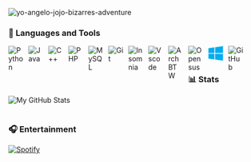 
![yo-angelo-jojo-bizarres-adventure](https://github.com/Domefemia/Domefemia/assets/50798132/665d441c-649f-46c0-ab52-62f6f678bda6)
### 🧰 Languages and Tools

<img align="left" alt="Python" width="30px" style="padding-right:10px;" src="https://cdn.jsdelivr.net/gh/devicons/devicon/icons/python/python-original.svg" />
<img align="left" alt="Java" width="30px" style="padding-right:10px;" src="https://cdn.jsdelivr.net/gh/devicons/devicon/icons/java/java-original.svg"/>
<img align="left" alt="C++" width="30px" style="padding-right:10px;" src="https://cdn.jsdelivr.net/gh/devicons/devicon/icons/cplusplus/cplusplus-original.svg" />
<img align="left" alt="PHP" width="30px" style="padding-right:10px;" src="https://cdn.jsdelivr.net/gh/devicons/devicon/icons/php/php-original.svg" />
<img align="left" alt="MySQL" width="30px" style="padding-right:10px;" src="https://cdn.jsdelivr.net/gh/devicons/devicon/icons/mysql/mysql-original.svg" />
<img align="left" alt="Git" width="30px" style="padding-right:10px;" src="https://cdn.jsdelivr.net/gh/devicons/devicon/icons/git/git-original.svg" />
<img align="left" alt="Insomnia" width="30px" style="padding-right:10px;" src="https://www.svgrepo.com/show/353904/insomnia.svg" />
<img align="left" alt="Vscode" width="30px" style="padding-right:10px;" src="https://cdn.jsdelivr.net/gh/devicons/devicon/icons/vscode/vscode-original.svg" />
<a href="https://media.tenor.com/ssCPzcgyycIAAAPo/arch-linux-linux.mp4">
  <img align="left" alt="ArchBTW" width="30px" style="padding-right:10px;" src="https://cdn.discordapp.com/attachments/465234818352021524/1138502284435804170/arch-linux-optimized.svg">
</a> 
<img align="left" alt="Opensus" width="30px" style="padding-right:10px;" src="https://cdn.jsdelivr.net/gh/devicons/devicon/icons/opensuse/opensuse-original-wordmark.svg">
<a href="https://media.tenor.com/8WSXcjS7BAUAAAPo/windows.mp4">
  <img align="left" alt="Winzoz" width="30px" style="padding-right:10px;" src="https://github.com/devicons/devicon/blob/v2.15.1/icons/windows8/windows8-original.svg">
</a>
<img align="left" alt="GitHub" width="30px" style="padding-right:10px;" src="https://cdn.jsdelivr.net/gh/devicons/devicon/icons/github/github-original.svg" />
<br />

#

### 📊 Stats

![My GitHub Stats](https://github-readme-stats-sigma-five.vercel.app/api?username=Domefemia&show_icons=true&title_color=fff&icon_color=51ae4a&text_color=9f9f9f&bg_color=151515)

#

### 🎧 Entertainment
[![Spotify](https://spotify-github-profile.vercel.app/api/view?uid=jepayxl&background_color=151515&bar_color_cover=true)](https://spotify-github-profile.vercel.app/api/view?uid=jepayxl&redirect=true)
